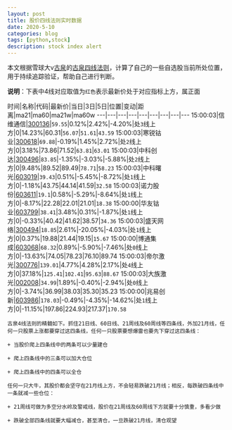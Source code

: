 ```yaml
---
layout: post
title: 股价四线法则实时数据
date: 2020-5-10
categories: blog
tags: [python,stock]
description: stock index alert
---
```



本文根据雪球大v[古泉](https://xueqiu.com/u/7148646888)的[古泉四线法则](https://xueqiu.com/7148646888/130498192)，计算了自己的一些自选股当前所处位置，用于持续追踪验证，帮助自己进行判断。

**说明**：下表中4线对应取值为`红色`表示最新价处于对应指标上方，属正面

时间|名称|代码|最新价|当日|3日|5日|位置|变动|距离|ma21|ma60|ma21w|ma60w
---|---|---|---|---|---|---|---|---
15:00:03|信维通信|[300136](https://xueqiu.com/S/SZ300136)|`59.55`|0.12%|2.42%|-4.20%|处`3`线上方|0|14.23%|60.31|`56.07`|`51.61`|`43.59`
15:00:03|寒锐钴业|[300618](https://xueqiu.com/S/SZ300618)|`69.88`|-0.19%|1.45%|2.72%|处`2`线上方|0|3.18%|73.86|71.52|`63.81`|`63.01`
15:00:03|中科创达|[300496](https://xueqiu.com/S/SZ300496)|`83.85`|-1.35%|-3.03%|-5.88%|处`2`线上方|0|9.48%|89.52|89.49|`78.71`|`58.23`
15:00:03|中科曙光|[603019](https://xueqiu.com/S/SH603019)|`39.43`|0.51%|-5.45%|-8.72%|处`1`线上方|0|-1.18%|43.75|44.14|41.59|`32.58`
15:00:03|诺力股份|[603611](https://xueqiu.com/S/SH603611)|`19.1`|0.58%|-5.29%|-8.64%|处`1`线上方|0|-8.17%|22.28|22.01|21.01|`18.38`
15:00:00|华友钴业|[603799](https://xueqiu.com/S/SH603799)|`38.41`|3.48%|0.31%|-1.87%|处`1`线上方|0|-0.33%|40.42|41.62|38.57|`34.36`
15:00:03|盛天网络|[300494](https://xueqiu.com/S/SZ300494)|`18.85`|2.61%|-20.05%|-4.03%|处`1`线上方|0|0.37%|19.88|21.44|19.15|`15.67`
15:00:00|博通集成|[603068](https://xueqiu.com/S/SH603068)|`68.32`|0.89%|-5.90%|-7.46%|处`0`线上方|0|-13.63%|74.05|78.23|76.10|89.74
15:00:03|帝尔激光|[300776](https://xueqiu.com/S/SZ300776)|`139.01`|4.77%|4.28%|2.17%|处`4`线上方|0|37.18%|`125.41`|`102.41`|`95.63`|`88.67`
15:00:03|大族激光|[002008](https://xueqiu.com/S/SZ002008)|`34.99`|1.89%|-0.40%|-2.94%|处`0`线上方|0|-3.74%|36.99|38.03|35.30|35.23
15:00:00|兆易创新|[603986](https://xueqiu.com/S/SH603986)|`178.03`|-0.49%|-4.35%|-14.62%|处`1`线上方|0|-11.15%|197.86|224.93|217.37|`170.58`

```
古泉4线法则的精髓如下。抓住21日线、60日线、21周线及60周线等四条线，外加21月线，任何一只股票上涨都要穿过这四条线，任何一只股票要想爆雷也要先下穿过这四条线：

+ 当股价爬上四条线中的两条可以少量建仓

+ 爬上四条线中的三条可以加大仓位

+ 爬上四条线中的四条可以全仓

任何一只大牛，其股价都会坚守在21月线上方，不会轻易跌破21月线；相反，每跌破四条线中一条就减一些仓位：

+ 21周线可做为多空分水岭及警戒线，股价在21周线及60周线下方就要十分慎重，多看少做

+ 跌破全部四条线就要大幅减仓，甚至清仓，一旦跌破21月线，清仓观望
```